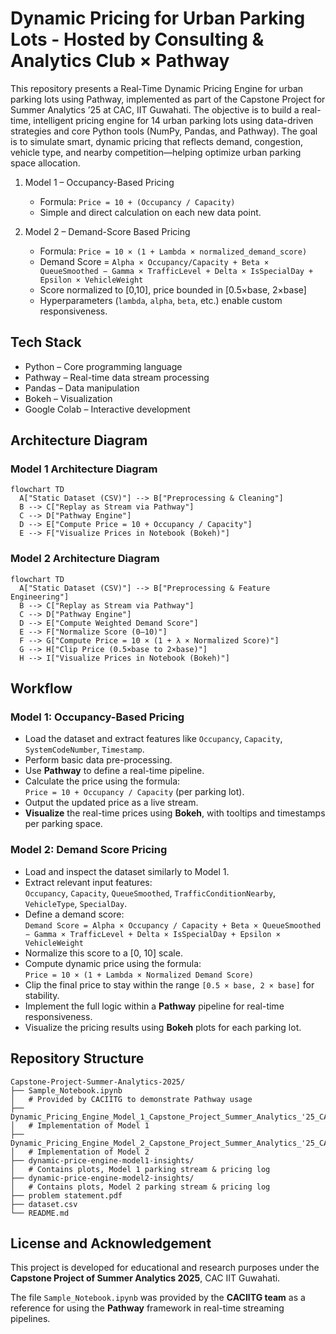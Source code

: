 # **Dynamic Pricing for Urban Parking Lots - Hosted by Consulting & Analytics Club × Pathway**

This repository presents a Real‑Time Dynamic Pricing Engine for urban parking lots using Pathway, implemented as part of the Capstone Project for Summer Analytics ’25 at CAC, IIT Guwahati. The objective is to build a real-time, intelligent pricing engine for 14 urban parking lots using data-driven strategies and core Python tools (NumPy, Pandas, and Pathway).
The goal is to simulate smart, dynamic pricing that reflects demand, congestion, vehicle type, and nearby competition—helping optimize urban parking space allocation.

1. Model 1 – Occupancy-Based Pricing  
   - Formula: `Price = 10 + (Occupancy / Capacity)`  
   - Simple and direct calculation on each new data point.

2. Model 2 – Demand-Score Based Pricing  
   - Formula: `Price = 10 × (1 + Lambda × normalized_demand_score)`  
   - Demand Score = `Alpha × Occupancy/Capacity + Beta × QueueSmoothed − Gamma × TrafficLevel + Delta × IsSpecialDay + Epsilon × VehicleWeight`  
   - Score normalized to [0,10], price bounded in [0.5×base, 2×base]  
   - Hyperparameters (`lambda`, `alpha`, `beta`, etc.) enable custom responsiveness.

## Tech Stack

- Python – Core programming language  
- Pathway – Real-time data stream processing  
- Pandas – Data manipulation  
- Bokeh – Visualization  
- Google Colab – Interactive development

## Architecture Diagram

### Model 1 Architecture Diagram

```mermaid
flowchart TD
  A["Static Dataset (CSV)"] --> B["Preprocessing & Cleaning"]
  B --> C["Replay as Stream via Pathway"]
  C --> D["Pathway Engine"]
  D --> E["Compute Price = 10 + Occupancy / Capacity"]
  E --> F["Visualize Prices in Notebook (Bokeh)"]
```

### Model 2 Architecture Diagram

```mermaid
flowchart TD
  A["Static Dataset (CSV)"] --> B["Preprocessing & Feature Engineering"]
  B --> C["Replay as Stream via Pathway"]
  C --> D["Pathway Engine"]
  D --> E["Compute Weighted Demand Score"]
  E --> F["Normalize Score (0–10)"]
  F --> G["Compute Price = 10 × (1 + λ × Normalized Score)"]
  G --> H["Clip Price (0.5×base to 2×base)"]
  H --> I["Visualize Prices in Notebook (Bokeh)"]
```

## Workflow

### Model 1: Occupancy-Based Pricing

- Load the dataset and extract features like `Occupancy`, `Capacity`, `SystemCodeNumber`, `Timestamp`.
- Perform basic data pre-processing.
- Use **Pathway** to define a real-time pipeline.
- Calculate the price using the formula:  
  `Price = 10 + Occupancy / Capacity` (per parking lot).
- Output the updated price as a live stream.
- **Visualize** the real-time prices using **Bokeh**, with tooltips and timestamps per parking space.

### Model 2: Demand Score Pricing

- Load and inspect the dataset similarly to Model 1.
- Extract relevant input features:  
  `Occupancy`, `Capacity`, `QueueSmoothed`, `TrafficConditionNearby`, `VehicleType`, `SpecialDay`.
- Define a demand score:  
  `Demand Score = Alpha × Occupancy / Capacity + Beta × QueueSmoothed − Gamma × TrafficLevel + Delta × IsSpecialDay + Epsilon × VehicleWeight`
- Normalize this score to a [0, 10] scale.
- Compute dynamic price using the formula:  
  `Price = 10 × (1 + Lambda × Normalized Demand Score)`
- Clip the final price to stay within the range `[0.5 × base, 2 × base]` for stability.
- Implement the full logic within a **Pathway** pipeline for real-time responsiveness.
- Visualize the pricing results using **Bokeh** plots for each parking lot.

## Repository Structure

```
Capstone-Project-Summer-Analytics-2025/
├── Sample_Notebook.ipynb
│   # Provided by CACIITG to demonstrate Pathway usage
├── Dynamic_Pricing_Engine_Model_1_Capstone_Project_Summer_Analytics_'25_CAC_IITG.ipynb
│   # Implementation of Model 1
├── Dynamic_Pricing_Engine_Model_2_Capstone_Project_Summer_Analytics_'25_CAC_IITG.ipynb
│   # Implementation of Model 2
├── dynamic-price-engine-model1-insights/
│   # Contains plots, Model 1 parking stream & pricing log
├── dynamic-price-engine-model2-insights/
│   # Contains plots, Model 2 parking stream & pricing log
├── problem statement.pdf
├── dataset.csv
└── README.md
```

## License and Acknowledgement

This project is developed for educational and research purposes under the **Capstone Project of Summer Analytics 2025**, CAC IIT Guwahati.

The file `Sample_Notebook.ipynb` was provided by the **CACIITG team** as a reference for using the **Pathway** framework in real-time streaming pipelines.

